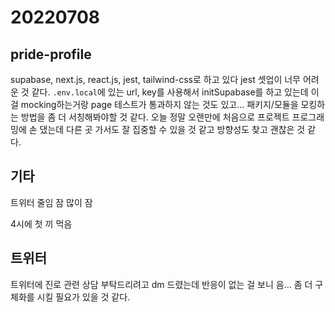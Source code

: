 # 20220708

## pride-profile

supabase, next.js, react.js, jest, tailwind-css로 하고 있다
jest 셋업이 너무 어려운 것 같다. `.env.local`에 있는 url, key를 사용해서 initSupabase를 하고 있는데 이걸 mocking하는거랑 page 테스트가 통과하지 않는 것도 있고... 패키지/모듈을 모킹하는 방법을 좀 더 서칭해봐야할 것 같다. 오늘 정말 오랜만에 처음으로 프로젝트 프로그래밍에 손 댔는데 다른 곳 가서도 잘 집중할 수 있을 것 같고 방향성도 찾고 괜찮은 것 같다.

## 기타

트위터 줄임
잠 많이 잠

4시에 첫 끼 먹음

## 트위터

트위터에 진로 관련 상담 부탁드리려고 dm 드렸는데 반응이 없는 걸 보니 음... 좀 더 구체화를 시킬 필요가 있을 것 같다.
